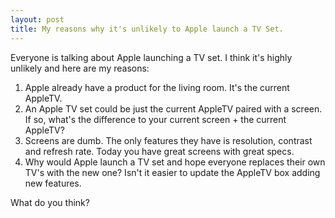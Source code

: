 ```yaml
---
layout: post
title: My reasons why it's unlikely to Apple launch a TV Set.
---
```


Everyone is talking about Apple launching a TV set. I think it's highly unlikely and here are my reasons:

1. Apple already have a product for the living room. It's the current AppleTV.
2. An Apple TV set could be just the current AppleTV paired with a screen. If so, what's the difference to your current screen + the current AppleTV?
3. Screens are dumb. The only features they have is resolution, contrast and refresh rate. Today you have great screens with great specs.
4. Why would Apple launch a TV set and hope everyone replaces their own TV's with the new one? Isn't it easier to update the AppleTV box adding new features.

What do you think?
